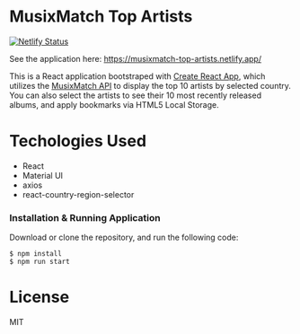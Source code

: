 # MusixMatch Top Artists

[![Netlify Status](https://api.netlify.com/api/v1/badges/5d1044a3-1ec3-4e2c-af20-f7c7b6f004fc/deploy-status)](https://app.netlify.com/sites/musixmatch-top-artists/deploys)

See the application here: https://musixmatch-top-artists.netlify.app/

This is a React application bootstraped with [Create React App](https://github.com/facebook/create-react-app), which utilizes the [MusixMatch API](https://developer.musixmatch.com) to display the top 10 artists by selected country. You can also select the artists to see their 10 most recently released albums, and apply bookmarks via HTML5 Local Storage.

# Techologies Used
- React
- Material UI
- axios
- react-country-region-selector

### Installation & Running Application

Download or clone the repository, and run the following code:

```
$ npm install
$ npm run start
```

# License

MIT
